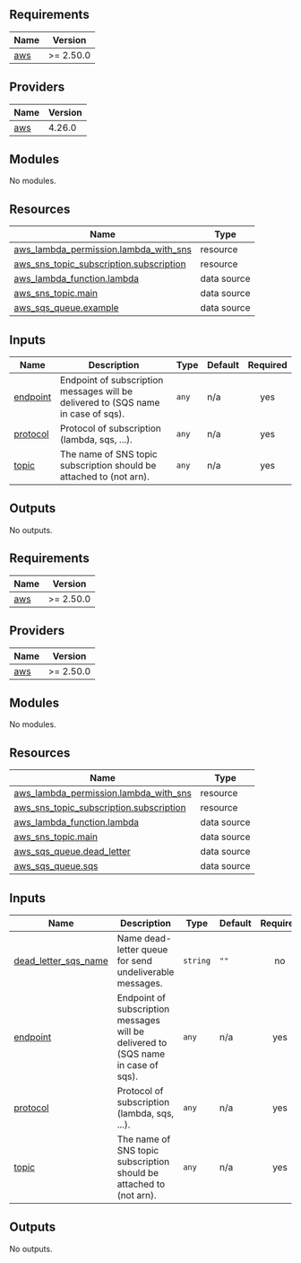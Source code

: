 <!-- BEGIN_TF_DOCS -->
## Requirements

| Name | Version |
|------|---------|
| <a name="requirement_aws"></a> [aws](#requirement\_aws) | >= 2.50.0 |

## Providers

| Name | Version |
|------|---------|
| <a name="provider_aws"></a> [aws](#provider\_aws) | 4.26.0 |

## Modules

No modules.

## Resources

| Name | Type |
|------|------|
| [aws_lambda_permission.lambda_with_sns](https://registry.terraform.io/providers/hashicorp/aws/latest/docs/resources/lambda_permission) | resource |
| [aws_sns_topic_subscription.subscription](https://registry.terraform.io/providers/hashicorp/aws/latest/docs/resources/sns_topic_subscription) | resource |
| [aws_lambda_function.lambda](https://registry.terraform.io/providers/hashicorp/aws/latest/docs/data-sources/lambda_function) | data source |
| [aws_sns_topic.main](https://registry.terraform.io/providers/hashicorp/aws/latest/docs/data-sources/sns_topic) | data source |
| [aws_sqs_queue.example](https://registry.terraform.io/providers/hashicorp/aws/latest/docs/data-sources/sqs_queue) | data source |

## Inputs

| Name | Description | Type | Default | Required |
|------|-------------|------|---------|:--------:|
| <a name="input_endpoint"></a> [endpoint](#input\_endpoint) | Endpoint of subscription messages will be delivered to (SQS name in case of sqs). | `any` | n/a | yes |
| <a name="input_protocol"></a> [protocol](#input\_protocol) | Protocol of subscription (lambda, sqs, ...). | `any` | n/a | yes |
| <a name="input_topic"></a> [topic](#input\_topic) | The name of SNS topic subscription should be attached to (not arn). | `any` | n/a | yes |

## Outputs

No outputs.
<!-- END_TF_DOCS -->
<!-- BEGINNING OF PRE-COMMIT-TERRAFORM DOCS HOOK -->
## Requirements

| Name | Version |
|------|---------|
| <a name="requirement_aws"></a> [aws](#requirement\_aws) | >= 2.50.0 |

## Providers

| Name | Version |
|------|---------|
| <a name="provider_aws"></a> [aws](#provider\_aws) | >= 2.50.0 |

## Modules

No modules.

## Resources

| Name | Type |
|------|------|
| [aws_lambda_permission.lambda_with_sns](https://registry.terraform.io/providers/hashicorp/aws/latest/docs/resources/lambda_permission) | resource |
| [aws_sns_topic_subscription.subscription](https://registry.terraform.io/providers/hashicorp/aws/latest/docs/resources/sns_topic_subscription) | resource |
| [aws_lambda_function.lambda](https://registry.terraform.io/providers/hashicorp/aws/latest/docs/data-sources/lambda_function) | data source |
| [aws_sns_topic.main](https://registry.terraform.io/providers/hashicorp/aws/latest/docs/data-sources/sns_topic) | data source |
| [aws_sqs_queue.dead_letter](https://registry.terraform.io/providers/hashicorp/aws/latest/docs/data-sources/sqs_queue) | data source |
| [aws_sqs_queue.sqs](https://registry.terraform.io/providers/hashicorp/aws/latest/docs/data-sources/sqs_queue) | data source |

## Inputs

| Name | Description | Type | Default | Required |
|------|-------------|------|---------|:--------:|
| <a name="input_dead_letter_sqs_name"></a> [dead\_letter\_sqs\_name](#input\_dead\_letter\_sqs\_name) | Name dead-letter queue for send undeliverable messages. | `string` | `""` | no |
| <a name="input_endpoint"></a> [endpoint](#input\_endpoint) | Endpoint of subscription messages will be delivered to (SQS name in case of sqs). | `any` | n/a | yes |
| <a name="input_protocol"></a> [protocol](#input\_protocol) | Protocol of subscription (lambda, sqs, ...). | `any` | n/a | yes |
| <a name="input_topic"></a> [topic](#input\_topic) | The name of SNS topic subscription should be attached to (not arn). | `any` | n/a | yes |

## Outputs

No outputs.
<!-- END OF PRE-COMMIT-TERRAFORM DOCS HOOK -->
